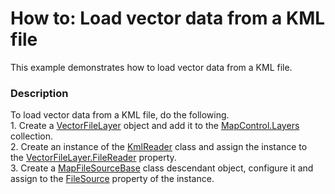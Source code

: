 # How to: Load vector data from a KML file


<p>This example demonstrates how to load vector data from a KML file.</p>


<h3>Description</h3>

To load vector data from a KML file, do the following.<br />1. Create a&nbsp;<a href="https://documentation.devexpress.com/#XAML/clsDevExpressUIXamlMapVectorFileLayertopic">VectorFileLayer</a> object and add it&nbsp;to the&nbsp;<a href="https://documentation.devexpress.com/#XAML/DevExpressUIXamlMapMapControl_Layerstopic">MapControl.Layers</a> collection.<br />2. Create an instance of the&nbsp;<a href="https://documentation.devexpress.com/#XAML/clsDevExpressUIXamlMapKmlReadertopic">KmlReader</a> class and assign&nbsp;the instance&nbsp;to the&nbsp;<a href="https://documentation.devexpress.com/#XAML/DevExpressUIXamlMapVectorFileLayer_FileReadertopic">VectorFileLayer.FileReader</a> property.<br />3. Create&nbsp;a&nbsp;<a href="https://documentation.devexpress.com/#XAML/clsDevExpressUIXamlMapMapFileSourceBasetopic">MapFileSourceBase</a> class descendant object, configure it&nbsp;and assign to the&nbsp;<a href="https://documentation.devexpress.com/#XAML/DevExpressUIXamlMapMapFileReaderBase_FileSourcetopic">FileSource</a> property of the instance.

<br/>


